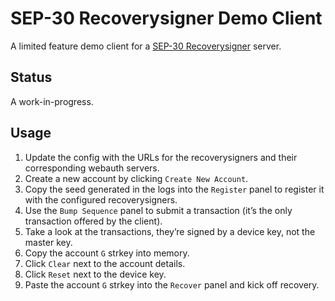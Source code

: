 # SEP-30 Recoverysigner Demo Client

A limited feature demo client for a [SEP-30 Recoverysigner] server.

## Status
A work-in-progress.

## Usage
1. Update the config with the URLs for the recoverysigners and their corresponding webauth servers.
1. Create a new account by clicking `Create New Account`.
1. Copy the seed generated in the logs into the `Register` panel to register it with the configured recoverysigners.
1. Use the `Bump Sequence` panel to submit a transaction (it’s the only transaction offered by the client).
1. Take a look at the transactions, they’re signed by a device key, not the master key.
1. Copy the account `G` strkey into memory.
1. Click `Clear` next to the account details.
1. Click `Reset` next to the device key.
1. Paste the account `G` strkey into the `Recover` panel and kick off recovery.

[SEP-30 Recoverysigner]: https://github.com/stellar/stellar-protocol/blob/master/ecosystem/sep-0030.md
